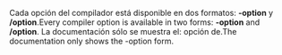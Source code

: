 
<span data-ttu-id="bf9c4-101">Cada opción del compilador está disponible en dos formatos: **-option** y **/option**.</span><span class="sxs-lookup"><span data-stu-id="bf9c4-101">Every compiler option is available in two forms: **-option** and **/option**.</span></span> <span data-ttu-id="bf9c4-102">La documentación sólo se muestra el: opción de.</span><span class="sxs-lookup"><span data-stu-id="bf9c4-102">The documentation only shows the -option form.</span></span> 
